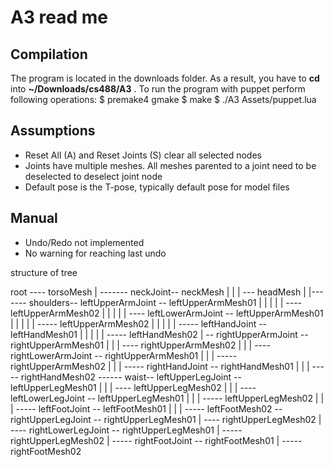 # A3 read me

## Compilation
The program is located in the downloads folder. As a result, you have to **cd** into **~/Downloads/cs488/A3** .
To run the program with puppet perform following operations:
    $ premake4 gmake
    $ make
    $ ./A3 Assets/puppet.lua

## Assumptions
- Reset All (A) and Reset Joints (S) clear all selected nodes
- Joints have multiple meshes. All meshes parented to a joint need to be deselected to deselect joint node
- Default pose is the T-pose, typically default pose for model files 

## Manual
- Undo/Redo not implemented
- No warning for reaching last undo

structure of tree

root ---- torsoMesh
  |
  ------- neckJoint-- neckMesh
  |              |
  |               --- headMesh
  |
  |------- shoulders-- leftUpperArmJoint -- leftUpperArmMesh01
  |                |                   |
  |                |                   ---- leftUpperArmMesh02
  |                |                   |
  |                |                   ---- leftLowerArmJoint -- leftUpperArmMesh01
  |                |                                       |
  |                |                                       ----- leftUpperArmMesh02
  |                |                                       |
  |                |                                       ----- leftHandJoint -- leftHandMesh01
  |                |                                                        |
  |                |                                                        ----- leftHandMesh02
  |                -- rightUpperArmJoint -- rightUpperArmMesh01
  |                                    |
  |                                    ---- rightUpperArmMesh02
  |                                    |
  |                                    ---- rightLowerArmJoint -- rightUpperArmMesh01
  |                                                        |
  |                                                        ----- rightUpperArmMesh02
  |                                                        |
  |                                                        ----- rightHandJoint -- rightHandMesh01
  |                                                                         |
  |                                                                         ----- rightHandMesh02
  ------ waist-- leftUpperLegJoint -- leftUpperLegMesh01
                  |                   |
                  |                   ---- leftUpperLegMesh02
                  |                   |
                  |                   ---- leftLowerLegJoint -- leftUpperLegMesh01
                  |                                       |
                  |                                       ----- leftUpperLegMesh02
                  |                                       |
                  |                                       ----- leftFootJoint -- leftFootMesh01
                  |                                                        |
                  |                                                        ----- leftFootMesh02
                  -- rightUpperLegJoint -- rightUpperLegMesh01
                                      |
                                      ---- rightUpperLegMesh02
                                      |
                                      ---- rightLowerLegJoint -- rightUpperLegMesh01
                                                          |
                                                          ----- rightUpperLegMesh02
                                                          |
                                                          ----- rightFootJoint -- rightFootMesh01
                                                                           |
                                                                           ----- rightFootMesh02








                    
                    